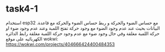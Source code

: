 # task4-1
استخدام esp32   .مع حساس الضوء والحركة و ربط حساس الضوء والحركة مع قاعدة البيانات 
 بحيث 
عند عدم وجود الضوء مع وجود حركة تفتح اللمبة 
 وعند عدم وجود ضوء او حركة اللمبة مغلقة
 وفي حال وجود ضوء مع عدم وجود حركة اللمبة مغلقة 
 رابط الدائره الكهربائيه على موقع wokwi: https://wokwi.com/projects/404666424400484353


